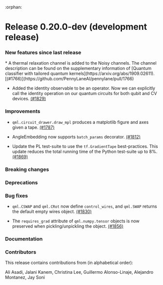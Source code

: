 :orphan:

# Release 0.20.0-dev (development release)

<h3>New features since last release</h3>
* A thermal relaxation channel is added to the Noisy channels. The channel description can be 
  found on the supplementary information of [Quantum classifier with tailored quantum kernels](https://arxiv.org/abs/1909.02611).
  [(#1766)](https://github.com/PennyLaneAI/pennylane/pull/1766)
  
* Added the identity observable to be an operator. Now we can explicitly call the identity 
  operation on our quantum circuits for both qubit and CV devices.
  [(#1829)](https://github.com/PennyLaneAI/pennylane/pull/1829) 

<h3>Improvements</h3>

* ``qml.circuit_drawer.draw_mpl`` produces a matplotlib figure and axes given a tape.
  [(#1787)](https://github.com/PennyLaneAI/pennylane/pull/1787)

* AngleEmbedding now supports `batch_params` decorator. [(#1812)](https://github.com/PennyLaneAI/pennylane/pull/1812)

* Update the PL test-suite to use the `tf.GradientTape` best-practices. 
This update reduces the total running time of the Python test-suite up to 8%.
[(#1869)](https://github.com/PennyLaneAI/pennylane/pull/1869)

<h3>Breaking changes</h3>

<h3>Deprecations</h3>

<h3>Bug fixes</h3>

* `qml.CSWAP` and `qml.CRot` now define `control_wires`, and `qml.SWAP` 
  returns the default empty wires object.
  [(#1830)](https://github.com/PennyLaneAI/pennylane/pull/1830)

* The `requires_grad` attribute of `qml.numpy.tensor` objects is now
  preserved when pickling/unpickling the object.
  [(#1856)](https://github.com/PennyLaneAI/pennylane/pull/1856)

<h3>Documentation</h3>

<h3>Contributors</h3>

This release contains contributions from (in alphabetical order): 

Ali Asadi, Jalani Kanem, Christina Lee, Guillermo Alonso-Linaje, Alejandro Montanez, Jay Soni
